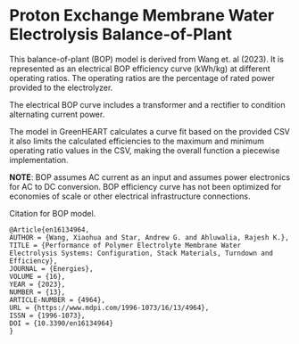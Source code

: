 # Proton Exchange Membrane Water Electrolysis Balance-of-Plant

This balance-of-plant (BOP) model is derived from Wang et. al (2023). It is represented as an electrical BOP efficiency curve (kWh/kg) at different operating ratios. The operating ratios are the percentage of rated power provided to the electrolyzer.

The electrical BOP curve includes a transformer and a rectifier to condition alternating current power.

The model in GreenHEART calculates a curve fit based on the provided CSV it also limits the calculated efficiencies to the maximum and minimum operating ratio values in the CSV, making the overall function a piecewise implementation.

**NOTE**: BOP assumes AC current as an input and assumes power electronics for AC to DC conversion. BOP efficiency curve has not been optimized for economies of scale or other electrical infrastructure connections.


Citation for BOP model.
```
@Article{en16134964,
AUTHOR = {Wang, Xiaohua and Star, Andrew G. and Ahluwalia, Rajesh K.},
TITLE = {Performance of Polymer Electrolyte Membrane Water Electrolysis Systems: Configuration, Stack Materials, Turndown and Efficiency},
JOURNAL = {Energies},
VOLUME = {16},
YEAR = {2023},
NUMBER = {13},
ARTICLE-NUMBER = {4964},
URL = {https://www.mdpi.com/1996-1073/16/13/4964},
ISSN = {1996-1073},
DOI = {10.3390/en16134964}
}
```